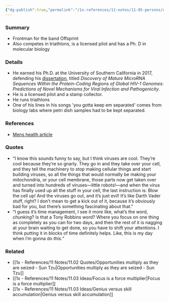 ```yaml
---
{"dg-publish":true,"permalink":"/1x-references/11-notes/11-05-persons/dexter-holland/","title":"Dexter Holland","created":"2024-11-01T14:32:12.476+03:00","updated":"2024-11-10T10:46:55.513+03:00"}
---
```



### Summary
- Frontman for the band Offsprint 
- Also competes in triathlons, is a licensed pilot and has a Ph. D in molecular biology

### Details
-  He earned his Ph.D. at the University of Southern California in 2017, defending his [dissertation](https://www.proquest.com/openview/306b29acb18d3fbe4b263336276e7c27/1?loginDisplay=true&pq-origsite=gscholar), titled _Discovery of Mature MicroRNA Sequences Within the Protein-Coding Regions of Global HIV-1 Genomes: Predictions of Novel Mechanisms for Viral Infection and Pathogenicity_.  
-  He is a licensed pilot and a stamp collector.
- He runs triathlons
- One of his lines in his songs 'you gotta keep em separated' comes from biology labs where petri dish samples had to be kept separated.

### References
- [Mens health article](https://www.menshealth.com/entertainment/a62468514/dexter-holland-interview-supercharged/?PAVED-2024_10_08=&category=fascinating_stories&position=10&scheduled_corpus_item_id=aed23af2-2cdb-4b13-bf7a-3ec135a14710&sponsored=0&url=https%3A%2F%2Fwww.menshealth.com%2Fentertainment%2Fa62468514%2Fdexter-holland-interview-supercharged%2F)

### Quotes
- “I know this sounds funny to say, but I think viruses are cool. They’re cool because they’re so gnarly. They go in and they take over your cell, and they tell the machinery to stop making cellular things and start building viruses, so all the things that would normally be making your mitochondria, or your cell membrane, those parts now get taken over and turned into hundreds of viruses—little robots!—and when the virus has finally used up all the stuff in your cell, the last instruction is: Blow the cell up!  And the viruses go out, and it’s just evil! It’s like Darth Vader stuff, right? I don’t mean to get a kick out of it, because it’s obviously bad for you, but there’s something fascinating about that."
- “I guess it’s time management, I see it more like, what’s the word, _chunking_? Is that a Tony Robbins word? Where you focus on one thing as completely as you can for two days, and then the rest of it is nagging at your brain waiting to get done, so you have to shift your attentions. I think putting it in blocks of time definitely helps. Like, this is my day when I’m gonna do _this._”

### Related
- [[1x - References/11 Notes/11.02 Quotes/Opportunities multiply as they are seized - Sun Tzu\|Opportunities multiply as they are seized - Sun Tzu]]
- [[1x - References/11 Notes/11.03 Ideas/Focus is a force multiplier\|Focus is a force multiplier]]
- [[1x - References/11 Notes/11.03 Ideas/Genius versus skill accumulation\|Genius versus skill accumulation]]